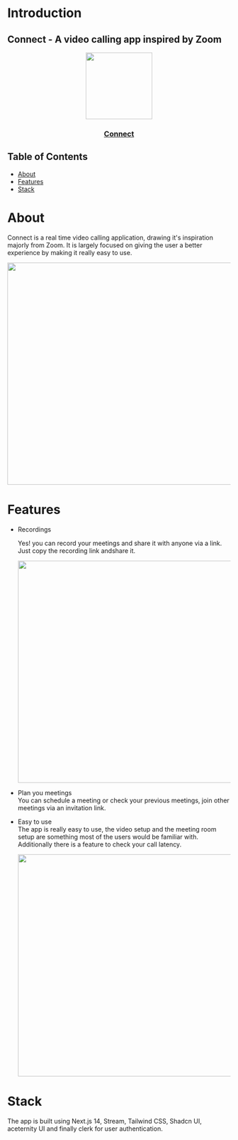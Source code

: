 # Introduction
## Connect - A video calling app inspired by Zoom

<p align="center">
<img src="https://github.com/Venu005/Connect/assets/118623801/f321615c-13f3-452e-8ed9-dc55c5302d28" width = "150" height="150"/>
</p>
 <h3 align="center">
   <a href="https://connect-delta-liard.vercel.app/">
     Connect</a>
 </h3>
 
 ## Table of Contents
   * [About](#about)
   * [Features](#features)
   * [Stack](#stack)

 # About
  Connect is a real time video calling application, drawing it's inspiration majorly from Zoom.
  It is largely focused on giving the user a better experience by making it really easy to use. <br/>
  <p align="center">  <img src="https://github.com/Venu005/Connect/assets/118623801/9b59b920-7e96-4f37-9137-47eca85d5966" width="1000" height = "500"  /></p>

 # Features
   * Recordings
     <br/>
        <p> Yes! you can record your meetings and share it with anyone via a link. Just copy the recording link andshare it.</p>
      <p align = "center"><img src="https://github.com/Venu005/Connect/assets/118623801/6b1176a8-5384-45d6-9ac0-9ac2182ba971" width= "1000" height = "500"/></p>
        
       

  * Plan you meetings
     <br/>
       You can schedule a meeting or check your previous meetings, join other meetings via an invitation link.

  * Easy to use
    <br/>
     The app is really easy to use, the video setup and the meeting room setup are something most of the users would be familiar with. Additionally there is a feature to check your call 
     latency.
     <p align = "center"><img src="https://github.com/Venu005/Connect/assets/118623801/96a7833e-ea31-4304-8444-b9e0ff1a98aa" width= "1000" height = "500"/></p>
    

# Stack
 The app is built using Next.js 14, Stream, Tailwind CSS, Shadcn UI, aceternity UI and finally clerk for user authentication.


    
